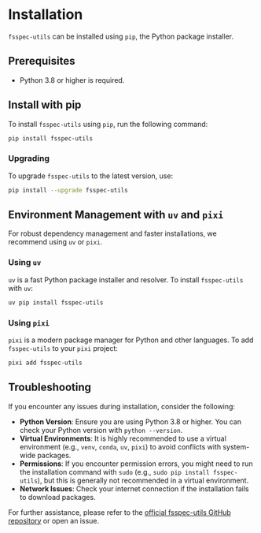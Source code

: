 # Installation

`fsspec-utils` can be installed using `pip`, the Python package installer.

## Prerequisites

- Python 3.8 or higher is required.

## Install with pip

To install `fsspec-utils` using `pip`, run the following command:

```bash
pip install fsspec-utils
```

### Upgrading

To upgrade `fsspec-utils` to the latest version, use:

```bash
pip install --upgrade fsspec-utils
```

## Environment Management with `uv` and `pixi`

For robust dependency management and faster installations, we recommend using `uv` or `pixi`.

### Using `uv`

`uv` is a fast Python package installer and resolver. To install `fsspec-utils` with `uv`:

```bash
uv pip install fsspec-utils
```

### Using `pixi`

`pixi` is a modern package manager for Python and other languages. To add `fsspec-utils` to your `pixi` project:

```bash
pixi add fsspec-utils
```

## Troubleshooting

If you encounter any issues during installation, consider the following:

- **Python Version**: Ensure you are using Python 3.8 or higher. You can check your Python version with `python --version`.
- **Virtual Environments**: It is highly recommended to use a virtual environment (e.g., `venv`, `conda`, `uv`, `pixi`) to avoid conflicts with system-wide packages.
- **Permissions**: If you encounter permission errors, you might need to run the installation command with `sudo` (e.g., `sudo pip install fsspec-utils`), but this is generally not recommended in a virtual environment.
- **Network Issues**: Check your internet connection if the installation fails to download packages.

For further assistance, please refer to the [official fsspec-utils GitHub repository](https://github.com/fsspec/fsspec-utils) or open an issue.